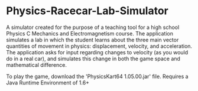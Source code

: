 # Physics-Racecar-Lab-Simulator
A simulator created for the purpose of a teaching tool for a high school Physics C Mechanics and Electromagnetism course. The application simulates a lab in which the  student learns about the three main vector quantities of movement in physics: displacement, velocity, and acceleration. The application asks for input regarding changes to velocity (as you would do in a real car), and simulates this change in both the game space and mathematical difference.

To play the game, download the 'PhysicsKart64 1.05.00.jar' file. Requires a Java Runtime Environment of 1.6+
